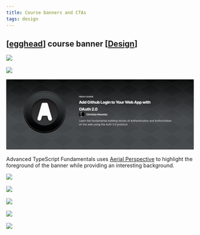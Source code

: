 ```yaml
---
title: Course banners and CTAs
tags: design
---
```



## [[egghead]] course banner [[Design]]


![](og-image--cypress-intercept.png)

![](banner--react-tic-tac-toe.png)

![](o-auth-2-0-from-scratch.png)

Advanced TypeScript Fundamentals uses [Aerial Perspective](https://en.wikipedia.org/wiki/Aerial_perspective) to highlight the foreground of the banner while providing an interesting background.

![](./CTA-advanced-typescript-fundamentals@2x.png)

![](./CTA-build-modern-layouts-with-css-grid@2x.png)

![](./CTA-background-digital-garden-cli-with-rust@2x.png)

![](./CTA-background-deploy-ghost-to-aws-using-rds-and-ec2@2x.png)

![](CTA-accessible-cross-browser-css-form-styling@2x.png)

[//begin]: # "Autogenerated link references for markdown compatibility"
[egghead]: egghead "egghead"
[Design]: design "Design"
[//end]: # "Autogenerated link references"